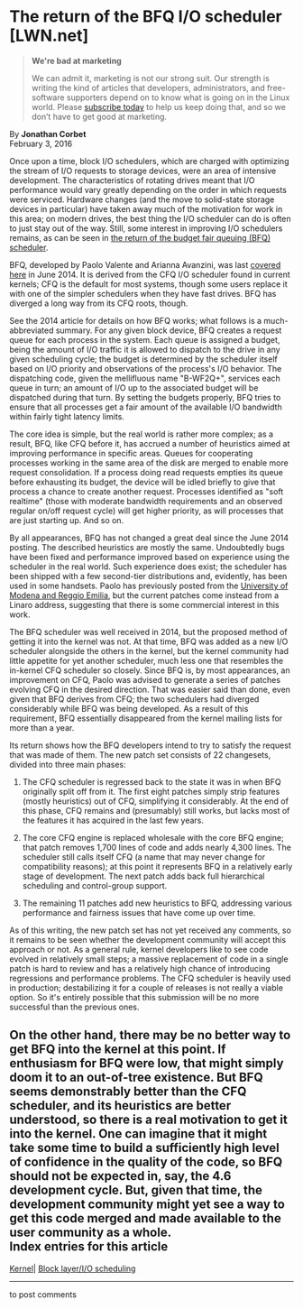 # The return of the BFQ I/O scheduler [LWN.net]

> **We're bad at marketing**
> 
> We can admit it, marketing is not our strong suit. Our strength is writing the kind of articles that developers, administrators, and free-software supporters depend on to know what is going on in the Linux world. Please [subscribe today](/Promo/nsn-bad/subscribe) to help us keep doing that, and so we don’t have to get good at marketing. 

By **Jonathan Corbet**  
February 3, 2016 

Once upon a time, block I/O schedulers, which are charged with optimizing the stream of I/O requests to storage devices, were an area of intensive development. The characteristics of rotating drives meant that I/O performance would vary greatly depending on the order in which requests were serviced. Hardware changes (and the move to solid-state storage devices in particular) have taken away much of the motivation for work in this area; on modern drives, the best thing the I/O scheduler can do is often to just stay out of the way. Still, some interest in improving I/O schedulers remains, as can be seen in [the return of the budget fair queuing (BFQ) scheduler](/Articles/674300/). 

BFQ, developed by Paolo Valente and Arianna Avanzini, was last [covered here](/Articles/601799/) in June 2014. It is derived from the CFQ I/O scheduler found in current kernels; CFQ is the default for most systems, though some users replace it with one of the simpler schedulers when they have fast drives. BFQ has diverged a long way from its CFQ roots, though. 

See the 2014 article for details on how BFQ works; what follows is a much-abbreviated summary. For any given block device, BFQ creates a request queue for each process in the system. Each queue is assigned a budget, being the amount of I/O traffic it is allowed to dispatch to the drive in any given scheduling cycle; the budget is determined by the scheduler itself based on I/O priority and observations of the process's I/O behavior. The dispatching code, given the mellifluous name "B-WF2Q+", services each queue in turn; an amount of I/O up to the associated budget will be dispatched during that turn. By setting the budgets properly, BFQ tries to ensure that all processes get a fair amount of the available I/O bandwidth within fairly tight latency limits. 

The core idea is simple, but the real world is rather more complex; as a result, BFQ, like CFQ before it, has accrued a number of heuristics aimed at improving performance in specific areas. Queues for cooperating processes working in the same area of the disk are merged to enable more request consolidation. If a process doing read requests empties its queue before exhausting its budget, the device will be idled briefly to give that process a chance to create another request. Processes identified as "soft realtime" (those with moderate bandwidth requirements and an observed regular on/off request cycle) will get higher priority, as will processes that are just starting up. And so on. 

By all appearances, BFQ has not changed a great deal since the June 2014 posting. The described heuristics are mostly the same. Undoubtedly bugs have been fixed and performance improved based on experience using the scheduler in the real world. Such experience does exist; the scheduler has been shipped with a few second-tier distributions and, evidently, has been used in some handsets. Paolo has previously posted from the [University of Modena and Reggio Emilia](http://unimore.it/), but the current patches come instead from a Linaro address, suggesting that there is some commercial interest in this work. 

The BFQ scheduler was well received in 2014, but the proposed method of getting it into the kernel was not. At that time, BFQ was added as a new I/O scheduler alongside the others in the kernel, but the kernel community had little appetite for yet another scheduler, much less one that resembles the in-kernel CFQ scheduler so closely. Since BFQ is, by most appearances, an improvement on CFQ, Paolo was advised to generate a series of patches evolving CFQ in the desired direction. That was easier said than done, even given that BFQ derives from CFQ; the two schedulers had diverged considerably while BFQ was being developed. As a result of this requirement, BFQ essentially disappeared from the kernel mailing lists for more than a year. 

Its return shows how the BFQ developers intend to try to satisfy the request that was made of them. The new patch set consists of 22 changesets, divided into three main phases: 

  1. The CFQ scheduler is regressed back to the state it was in when BFQ originally split off from it. The first eight patches simply strip features (mostly heuristics) out of CFQ, simplifying it considerably. At the end of this phase, CFQ remains and (presumably) still works, but lacks most of the features it has acquired in the last few years. 

  2. The core CFQ engine is replaced wholesale with the core BFQ engine; that patch removes 1,700 lines of code and adds nearly 4,300 lines. The scheduler still calls itself CFQ (a name that may never change for compatibility reasons); at this point it represents BFQ in a relatively early stage of development. The next patch adds back full hierarchical scheduling and control-group support. 

  3. The remaining 11 patches add new heuristics to BFQ, addressing various performance and fairness issues that have come up over time. 




As of this writing, the new patch set has not yet received any comments, so it remains to be seen whether the development community will accept this approach or not. As a general rule, kernel developers like to see code evolved in relatively small steps; a massive replacement of code in a single patch is hard to review and has a relatively high chance of introducing regressions and performance problems. The CFQ scheduler is heavily used in production; destabilizing it for a couple of releases is not really a viable option. So it's entirely possible that this submission will be no more successful than the previous ones. 

On the other hand, there may be no better way to get BFQ into the kernel at this point. If enthusiasm for BFQ were low, that might simply doom it to an out-of-tree existence. But BFQ seems demonstrably better than the CFQ scheduler, and its heuristics are better understood, so there is a real motivation to get it into the kernel. One can imagine that it might take some time to build a sufficiently high level of confidence in the quality of the code, so BFQ should not be expected in, say, the 4.6 development cycle. But, given that time, the development community might yet see a way to get this code merged and made available to the user community as a whole.  
Index entries for this article  
---  
[Kernel](/Kernel/Index)| [Block layer/I/O scheduling](/Kernel/Index#Block_layer-IO_scheduling)  
  


* * *

to post comments 
